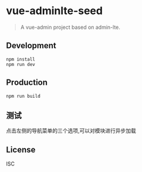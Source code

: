 # vue-adminlte-seed

> A vue-admin project based on admin-lte.

## Development

```shell
npm install
npm run dev
```

## Production
```
npm run build
```

## 测试
点击左侧的导航菜单的三个选项,可以对模块进行异步加载

## License
ISC
